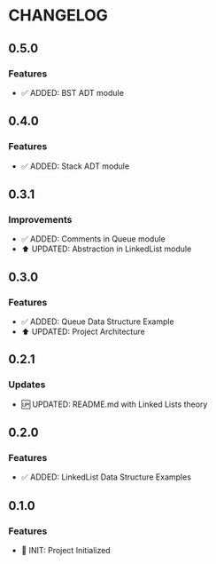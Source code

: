 # CHANGELOG

## 0.5.0

### Features

- ✅ ADDED: BST ADT module

## 0.4.0

### Features

- ✅ ADDED: Stack ADT module

## 0.3.1

### Improvements

- ✅ ADDED: Comments in Queue module
- ⬆ UPDATED: Abstraction in LinkedList module

## 0.3.0

### Features

- ✅ ADDED: Queue Data Structure Example
- ⬆ UPDATED: Project Architecture

## 0.2.1

### Updates

- 🆙 UPDATED: README.md with Linked Lists theory

## 0.2.0

### Features

- ✅ ADDED: LinkedList Data Structure Examples

## 0.1.0

### Features

- 🚀 INIT: Project Initialized